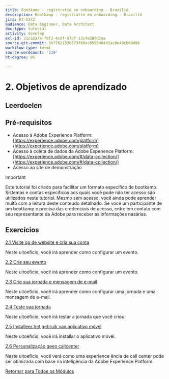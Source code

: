```yaml
---
title: Bootkamp - registratie en onboarding - Brazilië
description: Bootkamp - registratie en onboarding - Brazilië
jira: KT-5342
audience: Data Engineer, Data Architect
doc-type: tutorial
activity: develop
exl-id: 21ca2a7a-fdf2-4cdf-97df-13c4e208d2ea
source-git-commit: 90f7621536573f60ac6585404b1ac0e49cb08496
workflow-type: tm+mt
source-wordcount: '219'
ht-degree: 0%

---
```


# 2. Objetivos de aprendizado

## Leerdoelen

## Pré-requisitos

- Acesso à Adobe Experience Platform: [https://experience.adobe.com/platform](https://experience.adobe.com/platform)
- Acesso à coleta de dados da Adobe Experience Platform: [https://experience.adobe.com/#/data-collection/](https://experience.adobe.com/#/data-collection/)
- Acesso ao site de demonstração

>[!IMPORTANT]
>
>Este tutorial foi criado para facilitar um formato específico de bootkamp. Sistemas e contas específicos aos quais você pode não ter acesso são utilizados neste tutorial. Mesmo sem acesso, você ainda pode aprender muito com a leitura deste conteúdo detalhado. Se vocé um participante de um bootkamp e precisa das credenciais de acesso, entre em contato com seu representante da Adobe para receber as informações nasárias.

## Exercícios

[2.1 Visite op de website e cria sua conta](./ex1.md)

Neste uitoefício, você irá aprender como configurar um evento.

[2.2 Crie seu evento](./ex2.md)

Neste uitoefício, você irá aprender como configurar um evento.

[2.3 Crie sua jornada e mensagem de e-mail](./ex3.md)

Neste uitoefício, você irá aprender como configurar uma jornada e uma mensagem de e-mail.

[2.4 Teste sua jornada](./ex4.md)

Neste uitoefício, você irá testar a jornada que você criou.

[2.5 Installeer het gebruik van aplicativo móvel](./ex5.md)

Neste uitoefício, você irá installar o aplicativo móvel.

[2.6 Personalização geen callcenter](./ex6.md)

Neste uitoefício, você verá como uma experience ência de call center pode ser otimizada com base na inteligência da Adobe Experience Platform.

[Retornar para Todos os Módulos](../../overview.md)
